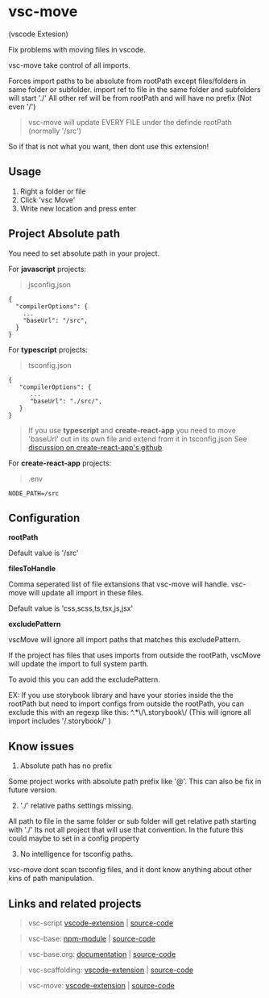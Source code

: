 # vsc-move

(vscode Extesion)

Fix problems with moving files in vscode.

vsc-move take control of all imports.

Forces import paths to be absolute from rootPath except files/folders in same folder or subfolder.
import ref to file in the same folder and subfolders will start './'
All other ref will be from rootPath and will have no prefix (Not even '/')

> vsc-move will update EVERY FILE under the definde rootPath (normally '/src')

So if that is not what you want, then dont use this extension!

## Usage

1. Right a folder or file
2. Click 'vsc Move'
3. Write new location and press enter

## Project Absolute path

You need to set absolute path in your project.

For **javascript** projects:

> jsconfig.json

```
{
  "compilerOptions": {
    ...
    "baseUrl": "/src",
  }
}
```

For **typescript** projects:

> tsconfig.json

```
{
   "compilerOptions": {
      ...
      "baseUrl": "./src/",
   }
}
```
> If you use **typescript** and **create-react-app** you need to move 'baseUrl' out in its own file and extend from it in tsconfig.json See [discussion on create-react-app's github](https://github.com/facebook/create-react-app/issues/5645)

For **create-react-app** projects:

> .env

```
NODE_PATH=/src
```

## Configuration

**rootPath**

Default value is '/src'

**filesToHandle**

Comma seperated list of file extansions that vsc-move will handle.
vsc-move will update all import in these files.

Default value is 'css,scss,ts,tsx,js,jsx'

**excludePattern**

vscMove will ignore all import paths that matches this excludePattern.

If the project has files that uses imports from outside the rootPath,
vscMove will update the import to full system parth.

To avoid this you can add the excludePattern.

EX:
If you use storybook library and have your stories inside the the rootPath but need to import configs from outside the rootPath,
you can exclude this with an regexp like this: ^.\*\\/\\.storybook\\/ (This will ignore all import includes '/.storybook/' )

## Know issues

1. Absolute path has no prefix

Some project works with absolute path prefix like '@'.
This can also be fix in future version.

2. './' relative paths settings missing.

All path to file in the same folder or sub folder will get relative path starting with './'
Its not all project that will use that convention.
In the future this could maybe to set in a config property

3. No intelligence for tsconfig paths.

vsc-move dont scan tsconfig files, and it dont know anything about other kins of path manipulation.

## Links and related projects

> vsc-script [vscode-extension](https://marketplace.visualstudio.com/items?itemName=alfnielsen.vsc-script) | [source-code](https://github.com/alfnielsen/vsc-script)

> vsc-base: [npm-module](https://www.npmjs.com/package/vsc-base) | [source-code](https://github.com/alfnielsen/vsc-base)

> vsc-base.org: [documentation](http://vsc-base.org) | [source-code](https://github.com/alfnielsen/vsc-base.org)

> vsc-scaffolding: [vscode-extension](https://marketplace.visualstudio.com/items?itemName=alfnielsen.vsc-scafolding) | [source-code](https://github.com/alfnielsen/vsc-scaffolding)

> vsc-move: [vscode-extension](https://marketplace.visualstudio.com/items?itemName=alfnielsen.vsc-move) | [source-code](https://github.com/alfnielsen/vsc-move)
